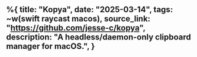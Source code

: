 %{
    title: "Kopya",
    date: "2025-03-14",
    tags: ~w(swift raycast macos),
    source_link: "https://github.com/jesse-c/kopya",
    description: "A headless/daemon-only clipboard manager for macOS.",
}
---
